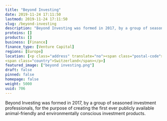 ```yaml
---
title: "Beyond Investing"
date: 2019-11-24 17:11:50
lastmod: 2019-11-24 17:11:50
slug: /beyond-investing
description: "Beyond Investing was formed in 2017, by a group of seasoned investment professionals, for the purpose of creating the first ever publicly available animal-friendly and environmentally conscious investment products."
proteins: []
products: []
business: [Finance]
finance_type: [Venture Capital]
regions: [Europe]
location: [<p class="address" translate="no"><span class="postal-code">1204</span> <span class="locality">Genf</span><br>
<span class="country">Switzerland</span></p>]
featured_image: ["beyond investing.png"]
draft: false
pinned: false
homepage: false
weight: 5000
uuid: 706
---
```

<p>Beyond Investing was formed in 2017, by a group of seasoned investment professionals, for the purpose of creating the first ever publicly available animal-friendly and environmentally conscious investment products.</p>
